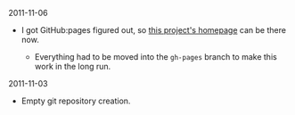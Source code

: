 2011-11-06

  - I got GitHub:pages figured out, so [this project's homepage](http://spiralofhope.github.com/mythryl-compiled-website/index.html) can be there now.

      - Everything had to be moved into the `gh-pages` branch to make this work in the long run.

2011-11-03

  - Empty git repository creation.
